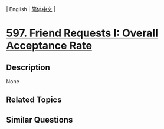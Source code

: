 
| English | [简体中文](README.md) |

# [597. Friend Requests I: Overall Acceptance Rate](https://leetcode-cn.com/problems/friend-requests-i-overall-acceptance-rate/)

## Description

None

## Related Topics



## Similar Questions


